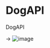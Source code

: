 # DogAPI
DogAPI

-> 
![image](https://github.com/SamsShow/DogAPI/assets/74039834/7dad4a35-2593-43a3-8ddd-53def97fd074)
